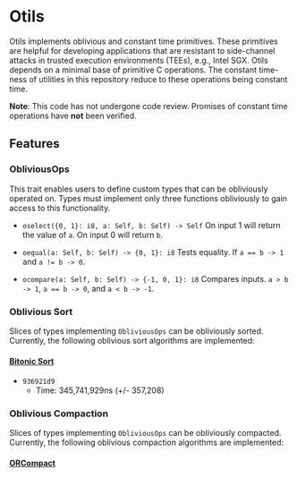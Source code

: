 # Otils

Otils implements oblivious and constant time primitives. These primitives are helpful for developing applications that are resistant to side-channel attacks in trusted execution environments (TEEs), e.g., Intel SGX. Otils depends on a minimal base of primitive C operations. The constant time-ness of utilities in this repository reduce to these operations being constant time.

**Note**: This code has not undergone code review. Promises of constant time operations have **not** been verified.

## Features

### ObliviousOps
This trait enables users to define custom types that can be obliviously operated on. Types must implement only three functions obliviously to gain access to this functionality.

- `oselect({0, 1}: i8, a: Self, b: Self) -> Self` On input 1 will return the value of `a`. On input 0 will return `b`.

- `oequal(a: Self, b: Self) -> {0, 1}: i8` Tests equality. If `a == b -> 1` and `a != b -> 0`.

- `ocompare(a: Self, b: Self) -> {-1, 0, 1}: i8` Compares inputs. `a > b -> 1`, `a == b -> 0`, and `a < b -> -1`.


### Oblivious Sort
Slices of types implementing `ObliviousOps` can be obliviously sorted. Currently, the following oblivious sort algorithms are implemented:

#### [Bitonic Sort](https://en.wikipedia.org/wiki/Bitonic_sorter)
- `936921d9`
    - Time: 345,741,929ns (+/- 357,208)


### Oblivious Compaction
Slices of types implementing `ObliviousOps` can be obliviously compacted. Currently, the following oblivious compaction algorithms are implemented:

#### [ORCompact](https://dl.acm.org/doi/abs/10.1145/3548606.3560603)
